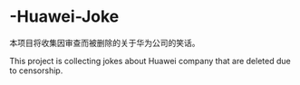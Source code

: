 # -Huawei-Joke
本项目将收集因审查而被删除的关于华为公司的笑话。

This project is collecting jokes about Huawei company that are deleted due to censorship.

